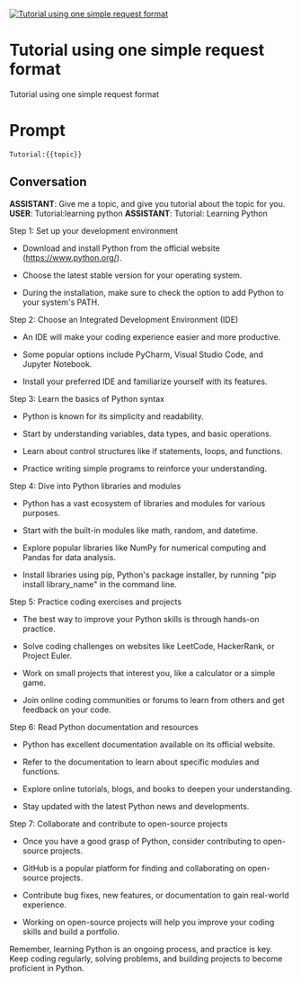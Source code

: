 
[![Tutorial using one simple request format](https://flow-prompt-covers.s3.us-west-1.amazonaws.com/icon/Flat/i10.png)]()
# Tutorial using one simple request format 
Tutorial using one simple request format

# Prompt

```
Tutorial:{{topic}}
```

## Conversation

**ASSISTANT**: Give me a topic, and give you tutorial about the topic for you.
**USER**: Tutorial:learning python
**ASSISTANT**: Tutorial: Learning Python



Step 1: Set up your development environment

- Download and install Python from the official website (https://www.python.org/).

- Choose the latest stable version for your operating system.

- During the installation, make sure to check the option to add Python to your system's PATH.



Step 2: Choose an Integrated Development Environment (IDE)

- An IDE will make your coding experience easier and more productive.

- Some popular options include PyCharm, Visual Studio Code, and Jupyter Notebook.

- Install your preferred IDE and familiarize yourself with its features.



Step 3: Learn the basics of Python syntax

- Python is known for its simplicity and readability.

- Start by understanding variables, data types, and basic operations.

- Learn about control structures like if statements, loops, and functions.

- Practice writing simple programs to reinforce your understanding.



Step 4: Dive into Python libraries and modules

- Python has a vast ecosystem of libraries and modules for various purposes.

- Start with the built-in modules like math, random, and datetime.

- Explore popular libraries like NumPy for numerical computing and Pandas for data analysis.

- Install libraries using pip, Python's package installer, by running "pip install library_name" in the command line.



Step 5: Practice coding exercises and projects

- The best way to improve your Python skills is through hands-on practice.

- Solve coding challenges on websites like LeetCode, HackerRank, or Project Euler.

- Work on small projects that interest you, like a calculator or a simple game.

- Join online coding communities or forums to learn from others and get feedback on your code.



Step 6: Read Python documentation and resources

- Python has excellent documentation available on its official website.

- Refer to the documentation to learn about specific modules and functions.

- Explore online tutorials, blogs, and books to deepen your understanding.

- Stay updated with the latest Python news and developments.



Step 7: Collaborate and contribute to open-source projects

- Once you have a good grasp of Python, consider contributing to open-source projects.

- GitHub is a popular platform for finding and collaborating on open-source projects.

- Contribute bug fixes, new features, or documentation to gain real-world experience.

- Working on open-source projects will help you improve your coding skills and build a portfolio.



Remember, learning Python is an ongoing process, and practice is key. Keep coding regularly, solving problems, and building projects to become proficient in Python.


